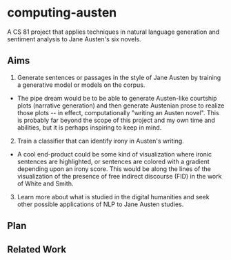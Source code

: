 ﻿# computing-austen

A CS 81 project that applies techniques in natural language generation and sentiment analysis to Jane Austen's six novels.

## Aims

1. Generate sentences or passages in the style of Jane Austen by training a generative model or models on the corpus.

  * The pipe dream would be to be able to generate Austen-like courtship plots (narrative generation) and then generate Austenian prose to realize those plots -- in effect, computationally "writing an Austen novel". This is probably far beyond the scope of this project and my own time and abilities, but it is perhaps inspiring to keep in mind.

2. Train a classifier that can identify irony in Austen's writing.

  * A cool end-product could be some kind of visualization where ironic sentences are highlighted, or sentences are colored with a gradient depending upon an irony score. This would be along the lines of the visualization of the presence of free indirect discourse (FID) in the work of White and Smith.
  
3. Learn more about what is studied in the digital humanities and seek other possible applications of NLP to Jane Austen studies.

## Plan

## Related Work
